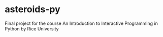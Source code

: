 # asteroids-py
Final project for the course An Introduction to Interactive Programming in Python by Rice University
 
